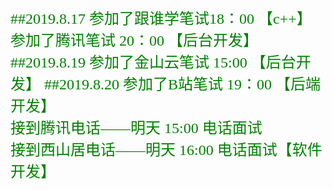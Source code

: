 <font face="微软雅黑" size=5 color=green>
##2019.8.17
参加了跟谁学笔试18：00 【c++】</br>
参加了腾讯笔试 20：00 【后台开发】
##2019.8.19
参加了金山云笔试 15:00 【后台开发】
##2019.8.20
参加了B站笔试 19：00 【后端开发】<br>
接到腾讯电话——明天 15:00 电话面试</br>
接到西山居电话——明天 16:00 电话面试【软件开发】
</font>


